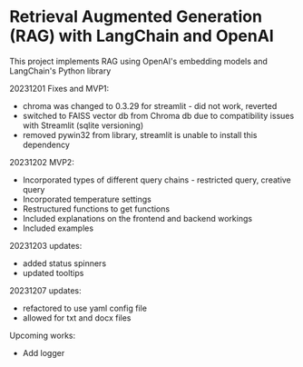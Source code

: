 # Retrieval Augmented Generation (RAG) with LangChain and OpenAI
This project implements RAG using OpenAI's embedding models and LangChain's Python library

20231201 Fixes and MVP1:
- chroma was changed to 0.3.29 for streamlit - did not work, reverted
- switched to FAISS vector db from Chroma db due to compatibility issues with Streamlit (sqlite versioning)
- removed pywin32 from library, streamlit is unable to install this dependency

20231202 MVP2:
- Incorporated types of different query chains - restricted query, creative query
- Incorporated temperature settings
- Restructured functions to get functions
- Included explanations on the frontend and backend workings
- Included examples

20231203 updates:
- added status spinners
- updated tooltips

20231207 updates:
- refactored to use yaml config file
- allowed for txt and docx files

Upcoming works:
- Add logger